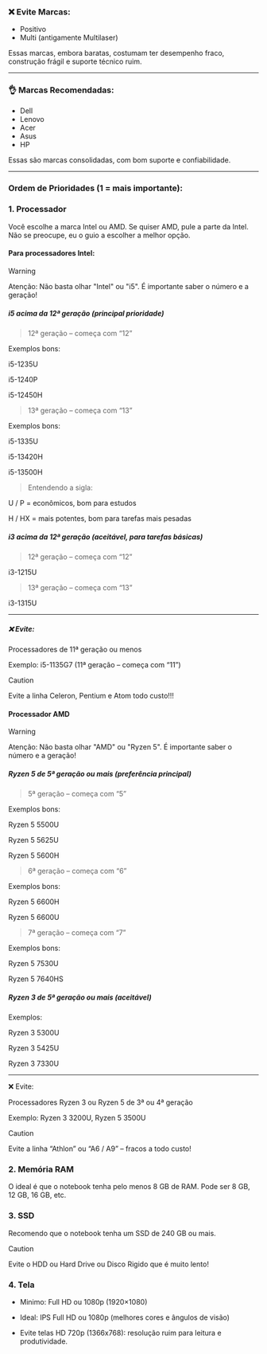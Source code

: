 ### ❌️ Evite Marcas:

- Positivo
- Multi (antigamente Multilaser)

Essas marcas, embora baratas, costumam ter desempenho fraco, construção frágil e suporte técnico ruim.

---

### 👌 Marcas Recomendadas:

- Dell
- Lenovo
- Acer
- Asus
- HP

Essas são marcas consolidadas, com bom suporte e confiabilidade.

---

### Ordem de Prioridades (1 = mais importante):

### 1. Processador

Você escolhe a marca Intel ou AMD. Se quiser AMD, pule a parte da Intel. Não se preocupe, eu o guio a escolher a melhor opção.
#### Para processadores Intel:

> [!WARNING]  
> Atenção: Não basta olhar "Intel" ou "i5". É importante saber o número e a geração!

##### i5 acima da 12ª geração (principal prioridade)

> 12ª geração – começa com “12”

Exemplos bons:

i5-1235U

i5-1240P

i5-12450H

> 13ª geração – começa com “13”

Exemplos bons:

i5-1335U

i5-13420H

i5-13500H

> Entendendo a sigla:

U / P = econômicos, bom para estudos

H / HX = mais potentes, bom para tarefas mais pesadas
##### i3 acima da 12ª geração (aceitável, para tarefas básicas)

> 12ª geração – começa com “12”

i3-1215U

> 13ª geração – começa com “13”

i3-1315U

---
##### ❌ Evite:

Processadores de 11ª geração ou menos

Exemplo: i5-1135G7 (11ª geração – começa com “11”)

> [!CAUTION]
> Evite a linha Celeron, Pentium e Atom todo custo!!!

#### Processador AMD

> [!WARNING]  
> Atenção: Não basta olhar "AMD" ou "Ryzen 5". É importante saber o número e a geração!

##### Ryzen 5 de 5ª geração ou mais (preferência principal)

> 5ª geração – começa com “5”

Exemplos bons:

Ryzen 5 5500U

Ryzen 5 5625U

Ryzen 5 5600H


> 6ª geração – começa com “6”

Exemplos bons:

Ryzen 5 6600H

Ryzen 5 6600U


> 7ª geração – começa com “7”

Exemplos bons:

Ryzen 5 7530U

Ryzen 5 7640HS

##### Ryzen 3 de 5ª geração ou mais (aceitável)

Exemplos:

Ryzen 3 5300U

Ryzen 3 5425U

Ryzen 3 7330U

---
❌ Evite:

Processadores Ryzen 3 ou Ryzen 5 de 3ª ou 4ª geração

Exemplo: Ryzen 3 3200U, Ryzen 5 3500U

> [!CAUTION]
> Evite a linha “Athlon” ou “A6 / A9” – fracos a todo custo!
### 2. Memória RAM
O ideal é que o notebook tenha pelo menos 8 GB de RAM.  Pode ser 8 GB, 12 GB, 16 GB, etc.
### 3. SSD
Recomendo que o notebook tenha um SSD de 240 GB ou mais.

>[!CAUTION]
> Evite o HDD ou Hard Drive ou Disco Rigido que é muito lento!
### 4. Tela
 - Minimo: Full HD ou 1080p (1920×1080)

- Ideal: IPS Full HD ou 1080p (melhores cores e ângulos de visão)

- Evite telas HD 720p (1366x768): resolução ruim para leitura e produtividade.







